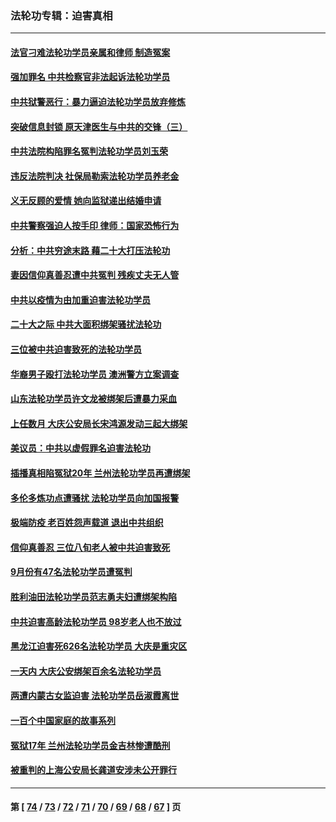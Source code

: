 ### 法轮功专辑：迫害真相
---
#### [法官刁难法轮功学员亲属和律师 制造冤案](../../pages/nf4379/n13853873.md?10300430) 
#### [强加罪名 中共检察官非法起诉法轮功学员](../../pages/nf4379/n13852456.md?10300430) 
#### [中共狱警恶行：暴力逼迫法轮功学员放弃修炼](../../pages/nf4379/n13851207.md?10300430) 
#### [突破信息封锁 原天津医生与中共的交锋（三）](../../pages/nf4379/n13849718.md?10300430) 
#### [中共法院构陷罪名冤判法轮功学员刘玉荣](../../pages/nf4379/n13850139.md?10300430) 
#### [违反法院判决 社保局勒索法轮功学员养老金](../../pages/nf4379/n13847343.md?10300430) 
#### [义无反顾的爱情 她向监狱递出结婚申请](../../pages/nf4379/n13849716.md?10300430) 
#### [中共警察强迫人按手印 律师：国家恐怖行为](../../pages/nf4379/n13848797.md?10300430) 
#### [分析：中共穷途末路 藉二十大打压法轮功](../../pages/nf4379/n13847577.md?10300430) 
#### [妻因信仰真善忍遭中共冤判 残疾丈夫无人管](../../pages/nf4379/n13844598.md?10300430) 
#### [中共以疫情为由加重迫害法轮功学员](../../pages/nf4379/n13845591.md?10300430) 
#### [二十大之际 中共大面积绑架骚扰法轮功](../../pages/nf4379/n13846381.md?10300430) 
#### [三位被中共迫害致死的法轮功学员](../../pages/nf4379/n13843974.md?10300430) 
#### [华裔男子殴打法轮功学员 澳洲警方立案调查](../../pages/nf4379/n13843606.md?10300430) 
#### [山东法轮功学员许文龙被绑架后遭暴力采血](../../pages/nf4379/n13842524.md?10300430) 
#### [上任数月 大庆公安局长宋鸿源发动三起大绑架](../../pages/nf4379/n13841775.md?10300430) 
#### [美议员：中共以虚假罪名迫害法轮功](../../pages/nf4379/n13841083.md?10300430) 
#### [插播真相陷冤狱20年 兰州法轮功学员再遭绑架](../../pages/nf4379/n13840946.md?10300430) 
#### [多伦多炼功点遭骚扰 法轮功学员向加国报警](../../pages/nf4379/n13840401.md?10300430) 
#### [极端防疫 老百姓怨声载道 退出中共组织](../../pages/nf4379/n13840058.md?10300430) 
#### [信仰真善忍 三位八旬老人被中共迫害致死](../../pages/nf4379/n13838655.md?10300430) 
#### [9月份有47名法轮功学员遭冤判](../../pages/nf4379/n13839495.md?10300430) 
#### [胜利油田法轮功学员范志勇夫妇遭绑架构陷](../../pages/nf4379/n13838044.md?10300430) 
#### [中共迫害高龄法轮功学员 98岁老人也不放过](../../pages/nf4379/n13836765.md?10300430) 
#### [黑龙江迫害死626名法轮功学员 大庆是重灾区](../../pages/nf4379/n13836247.md?10300430) 
#### [一天内 大庆公安绑架百余名法轮功学员](../../pages/nf4379/n13835359.md?10300430) 
#### [两遭内蒙古女监迫害 法轮功学员岳淑霞离世](../../pages/nf4379/n13834576.md?10300430) 
#### [一百个中国家庭的故事系列](../../pages/nf4379/n13833308.md?10300430) 
#### [冤狱17年 兰州法轮功学员金吉林惨遭酷刑](../../pages/nf4379/n13832422.md?10300430) 
#### [被重判的上海公安局长龚道安涉未公开罪行](../../pages/nf4379/n13831922.md?10300430) 

---
#### 第 [ [74](./74.md?10300430) / [73](./73.md?10300430) / [72](./72.md?10300430) / [71](./71.md?10300430) / [70](./70.md?10300430) / [69](./69.md?10300430) / [68](./68.md?10300430) / [67](./67.md?10300430) ] 页
